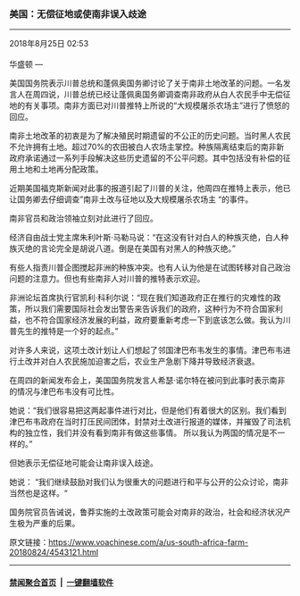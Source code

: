 ### 美国：无偿征地或使南非误入歧途
------------------------

<div class="published">
 <span class="date" title="中国时间">
  <time datetime="2018-08-25T02:53:23+08:00">
   2018年8月25日 02:53
  </time>
 </span>
</div>
<br/>
<div class="wsw">
 <span class="dateline">
  华盛顿 —
 </span>
 <p>
  美国国务院表示川普总统和蓬佩奥国务卿讨论了关于南非土地改革的问题。一名发言人在周四说，川普总统已经让蓬佩奥国务卿调查南非政府从白人农民手中无偿征地的有关事项。南非方面已对川普推特上所说的“大规模屠杀农场主”进行了愤怒的回应。
 </p>
 <p>
  南非土地改革的初衷是为了解决殖民时期遗留的不公正的历史问题。当时黑人农民不允许拥有土地。超过70%的农田被白人农场主掌控。种族隔离结束后的南非新政府承诺通过一系列手段解决这些历史遗留的不公平问题。其中包括没有补偿的征用土地和土地再分配政策。
 </p>
 <p>
  近期美国福克斯新闻对此事的报道引起了川普的关注，他周四在推特上表示，他已让国务卿去仔细调查”南非土改与征地以及大规模屠杀农场主 “的事件。
 </p>
 <p>
  南非官员和政治领袖立刻对此进行了回应。
 </p>
 <p>
  经济自由战士党主席朱利叶斯·马勒马说：“在这没有针对白人的种族灭绝，白人种族灭绝的言论完全是胡说八道。倒是在美国有对黑人的种族灭绝。”
 </p>
 <p>
  有些人指责川普企图搅起非洲的种族冲突。也有人认为他是在试图转移对自己政治问题的注意力。但也有些南非人对川普的推特表示欢迎。
 </p>
 <p>
  非洲论坛首席执行官凯利·科利尔说：“现在我们知道政府正在推行的灾难性的政策，所以我们需要国际社会发出警告来告诉我们的政府，这种行为不符合国家利益，也不符合国家经济发展的利益，政府要重新考虑一下到底该怎么做。我认为川普先生的推特是一个好的起点。”
 </p>
 <p>
  对许多人来说，这项土改计划让人们想起了邻国津巴布韦发生的事情。津巴布韦进行土改并对白人农民施加迫害之后，农业生产急剧下降并导致经济衰退。
 </p>
 <p>
  在周四的新闻发布会上，美国国务院发言人希瑟·诺尔特在被问到此事时表示南非的情况与津巴布韦没有可比性。
 </p>
 <p>
  她说：“我们很容易把这两起事件进行对比，但是他们有着很大的区别。我们看到津巴布韦政府在当时打压民间团体，封禁对土改进行报道的媒体，并摧毁了司法机构的独立性，我们并没有看到南非有做这些事情。 所以我认为两国的情况是不一样的。”
 </p>
 <p>
  但她表示无偿征地可能会让南非误入歧途。
 </p>
 <p>
  她说： “我们继续鼓励对我们认为很重大的问题进行和平与公开的公众讨论，南非当然也是这样。“
 </p>
 <p>
  国务院官员告诫说，鲁莽实施的土改政策可能会对南非的政治，社会和经济状况产生极为严重的后果。
 </p>
 <p>
 </p>
</div>

原文链接：https://www.voachinese.com/a/us-south-africa-farm-20180824/4543121.html


------------------------
#### [禁闻聚合首页](https://github.com/gfw-breaker/banned-news/blob/master/README.md) &nbsp;|&nbsp;  [一键翻墙软件](https://github.com/gfw-breaker/nogfw/blob/master/README.md)